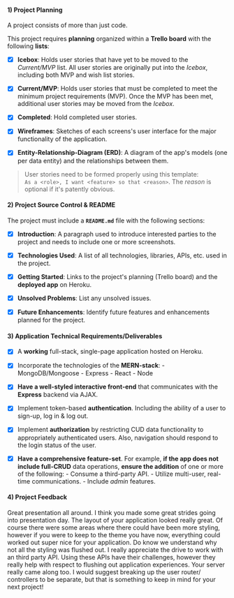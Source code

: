 #### 1) Project Planning

A project consists of more than just code.

This project requires **planning** organized within a **Trello board** with the following **lists**:

-[x] **Icebox**: Holds user stories that have yet to be moved to the _Current/MVP_ list. All user stories are originally put into the _Icebox_, including both MVP and wish list stories.

-[x] **Current/MVP**: Holds user stories that must be completed to meet the minimum project requirements (MVP). Once the MVP has been met, additional user stories may be moved from the _Icebox_.

-[x] **Completed**: Hold completed user stories.

-[x] **Wireframes**: Sketches of each screens's user interface for the major functionality of the application.

-[x] **Entity-Relationship-Diagram (ERD)**: A diagram of the app's models (one per data entity) and the relationships between them.

> User stories need to be formed properly using this template:<br>`As a <role>, I want <feature> so that <reason>`. The _reason_ is optional if it's patently obvious.

#### 2) Project Source Control & README

The project must include a **`README.md`** file with the following sections:

-[x] **Introduction**: A paragraph used to introduce interested parties to the project and needs to include one or more screenshots.

-[x] **Technologies Used**: A list of all technologies, libraries, APIs, etc. used in the project.

-[x] **Getting Started**: Links to the project's planning (Trello board) and the **deployed app** on Heroku.

-[x] **Unsolved Problems**: List any unsolved issues.

-[x] **Future Enhancements**: Identify future features and enhancements planned for the project.

#### 3) Application Technical Requirements/Deliverables

-[x] A **working** full-stack, single-page application hosted on Heroku.

-[x] Incorporate the technologies of the **MERN-stack**: - MongoDB/Mongoose - Express - React - Node

-[x] **Have a well-styled interactive front-end** that communicates with the **Express** backend via AJAX.

-[x] Implement token-based **authentication**. Including the ability of a user to sign-up, log in & log out.

-[x] Implement **authorization** by restricting CUD data functionality to appropriately authenticated users. Also, navigation should respond to the login status of the user.

-[x] **Have a comprehensive feature-set**. For example, **if the app does not include full-CRUD** data operations, **ensure the addition** of one or more of the following: - Consume a third-party API. - Utilize multi-user, real-time communications. - Include _admin_ features.

#### 4) Project Feedback
Great presentation all around. I think you made some great strides going into presentation day. The layout of your application looked really great. Of course there were some areas where there could have been more styling, however if you were to keep to the theme you have now, everything could worked out super nice for your application. Do know we understand why not all the styling was flushed out. I really appreciate the drive to work with an third party API. Using these APIs have their challenges, however they really help with respect to flushing out application experiences. Your server really came along too. I would suggest breaking up the user router/ controllers to be separate, but that is something to keep in mind for your next project!



